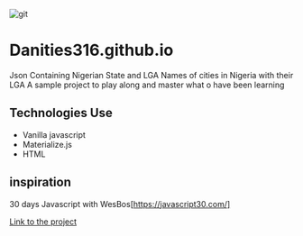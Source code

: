 ![git](https://user-images.githubusercontent.com/12422620/134156558-9c184d84-4258-4ac8-a659-cc5686ffeef5.jpg)
# Danities316.github.io
Json Containing Nigerian State and LGA
Names of cities in Nigeria with their LGA
A sample project to play along and master what o have been learning

## Technologies Use
- Vanilla javascript
- Materialize.js
- HTML

## inspiration
30 days Javascript with WesBos[https://javascript30.com/]

[Link to the project](Danities316.github.io)
